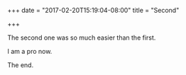+++
date = "2017-02-20T15:19:04-08:00"
title = "Second"

+++

The second one was so much easier than the first.

I am a pro now.

The end.
